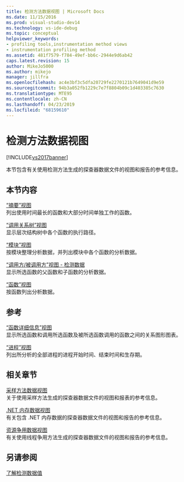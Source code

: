 ```yaml
---
title: 检测方法数据视图 | Microsoft Docs
ms.date: 11/15/2016
ms.prod: visual-studio-dev14
ms.technology: vs-ide-debug
ms.topic: conceptual
helpviewer_keywords:
- profiling tools,instrumentation method views
- instrumentation profiling method
ms.assetid: 481f7579-f784-49ef-bb6c-2944e9d6ab42
caps.latest.revision: 15
author: MikeJo5000
ms.author: mikejo
manager: jillfra
ms.openlocfilehash: ac4e3bf3c5dfa20729fe2270121b7649041d9e59
ms.sourcegitcommit: 94b3a052fb1229c7e7f8804b09c1d403385c7630
ms.translationtype: MTE95
ms.contentlocale: zh-CN
ms.lasthandoff: 04/23/2019
ms.locfileid: "68159610"
---
```

# <a name="instrumentation-method-data-views"></a>检测方法数据视图
[!INCLUDE[vs2017banner](../includes/vs2017banner.md)]

本节包含有关使用检测方法生成的探查器数据文件的视图和报告的参考信息。  
  
## <a name="in-this-section"></a>本节内容  
 [“摘要”视图](../profiling/summary-view-instrumentation-data.md)  
 列出使用时间最长的函数和大部分时间单独工作的函数。  
  
 [“调用关系树”视图](../profiling/call-tree-view-instrumentation-data.md)  
 显示层次结构树中各个函数的执行路径。  
  
 [“模块”视图](../profiling/modules-view-instrumentation-data.md)  
 按模块整理分析数据，并列出模块中各个函数的分析数据。  
  
 [“调用方/被调用方”视图 - 检测数据](../profiling/caller-callee-view-instrumentation-data.md)  
 显示所选函数的父函数和子函数的分析数据。  
  
 [“函数”视图](../profiling/functions-view-instrumentation-data.md)  
 按函数列出分析数据。  
  
## <a name="reference"></a>参考  
 [“函数详细信息”视图](../profiling/function-details-view.md)  
 显示所选函数和调用所选函数及被所选函数调用的函数之间的关系图形图表。  
  
 [“进程”视图](../profiling/process-view.md)  
 列出所分析的全部进程的进程开始时间、结束时间和生存期。  
  
## <a name="related-sections"></a>相关章节  
 [采样方法数据视图](../profiling/profiler-sampling-method-data-views.md)  
 关于使用采样方法生成的探查器数据文件的视图和报表的参考信息。  
  
 [.NET 内存数据视图](../profiling/dotnet-memory-data-views.md)  
 有关包含 .NET 内存数据的探查器数据文件的视图和报告的参考信息。  
  
 [资源争用数据视图](../profiling/resource-contention-data-views.md)  
 有关使用线程争用方法生成的探查器数据文件的视图和报告的参考信息。  
  
## <a name="see-also"></a>另请参阅  
 [了解检测数据值](../profiling/understanding-instrumentation-data-values.md)
